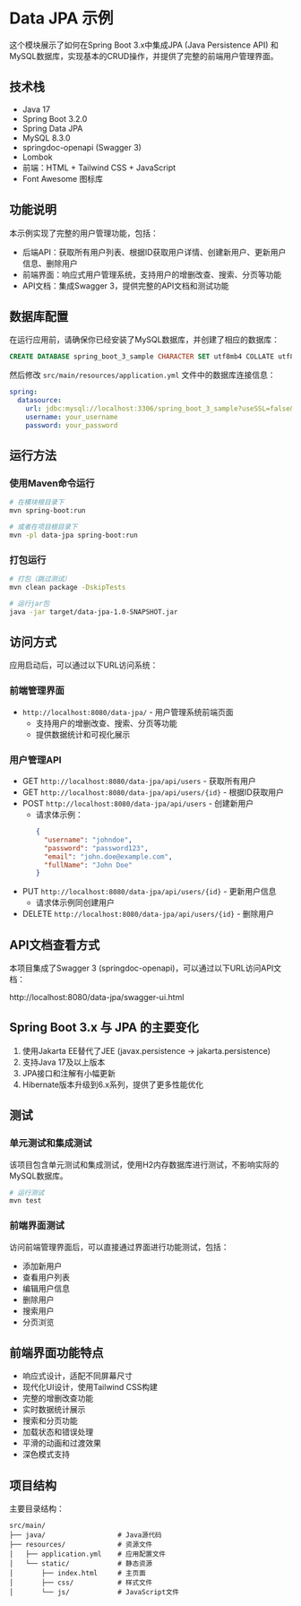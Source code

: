 # Data JPA 示例

这个模块展示了如何在Spring Boot 3.x中集成JPA (Java Persistence API) 和MySQL数据库，实现基本的CRUD操作，并提供了完整的前端用户管理界面。

## 技术栈
- Java 17
- Spring Boot 3.2.0
- Spring Data JPA
- MySQL 8.3.0
- springdoc-openapi (Swagger 3)
- Lombok
- 前端：HTML + Tailwind CSS + JavaScript
- Font Awesome 图标库

## 功能说明
本示例实现了完整的用户管理功能，包括：
- 后端API：获取所有用户列表、根据ID获取用户详情、创建新用户、更新用户信息、删除用户
- 前端界面：响应式用户管理系统，支持用户的增删改查、搜索、分页等功能
- API文档：集成Swagger 3，提供完整的API文档和测试功能

## 数据库配置
在运行应用前，请确保你已经安装了MySQL数据库，并创建了相应的数据库：

```sql
CREATE DATABASE spring_boot_3_sample CHARACTER SET utf8mb4 COLLATE utf8mb4_unicode_ci;
```

然后修改 `src/main/resources/application.yml` 文件中的数据库连接信息：

```yaml
spring:
  datasource:
    url: jdbc:mysql://localhost:3306/spring_boot_3_sample?useSSL=false&serverTimezone=UTC&characterEncoding=utf8
    username: your_username
    password: your_password
```

## 运行方法

### 使用Maven命令运行
```bash
# 在模块根目录下
mvn spring-boot:run

# 或者在项目根目录下
mvn -pl data-jpa spring-boot:run
```

### 打包运行
```bash
# 打包（跳过测试）
mvn clean package -DskipTests

# 运行jar包
java -jar target/data-jpa-1.0-SNAPSHOT.jar
```

## 访问方式
应用启动后，可以通过以下URL访问系统：

### 前端管理界面
- `http://localhost:8080/data-jpa/` - 用户管理系统前端页面
  - 支持用户的增删改查、搜索、分页等功能
  - 提供数据统计和可视化展示

### 用户管理API
- GET `http://localhost:8080/data-jpa/api/users` - 获取所有用户
- GET `http://localhost:8080/data-jpa/api/users/{id}` - 根据ID获取用户
- POST `http://localhost:8080/data-jpa/api/users` - 创建新用户
  - 请求体示例：
    ```json
    {
      "username": "johndoe",
      "password": "password123",
      "email": "john.doe@example.com",
      "fullName": "John Doe"
    }
    ```
- PUT `http://localhost:8080/data-jpa/api/users/{id}` - 更新用户信息
  - 请求体示例同创建用户
- DELETE `http://localhost:8080/data-jpa/api/users/{id}` - 删除用户

## API文档查看方式
本项目集成了Swagger 3 (springdoc-openapi)，可以通过以下URL访问API文档：

http://localhost:8080/data-jpa/swagger-ui.html

## Spring Boot 3.x 与 JPA 的主要变化
1. 使用Jakarta EE替代了JEE (javax.persistence -> jakarta.persistence)
2. 支持Java 17及以上版本
3. JPA接口和注解有小幅更新
4. Hibernate版本升级到6.x系列，提供了更多性能优化

## 测试

### 单元测试和集成测试
该项目包含单元测试和集成测试，使用H2内存数据库进行测试，不影响实际的MySQL数据库。

```bash
# 运行测试
mvn test
```

### 前端界面测试
访问前端管理界面后，可以直接通过界面进行功能测试，包括：
- 添加新用户
- 查看用户列表
- 编辑用户信息
- 删除用户
- 搜索用户
- 分页浏览

## 前端界面功能特点
- 响应式设计，适配不同屏幕尺寸
- 现代化UI设计，使用Tailwind CSS构建
- 完整的增删改查功能
- 实时数据统计展示
- 搜索和分页功能
- 加载状态和错误处理
- 平滑的动画和过渡效果
- 深色模式支持

## 项目结构
主要目录结构：
```
src/main/
├── java/                  # Java源代码
├── resources/             # 资源文件
│   ├── application.yml    # 应用配置文件
│   └── static/            # 静态资源
│       ├── index.html     # 主页面
│       ├── css/           # 样式文件
│       └── js/            # JavaScript文件
```